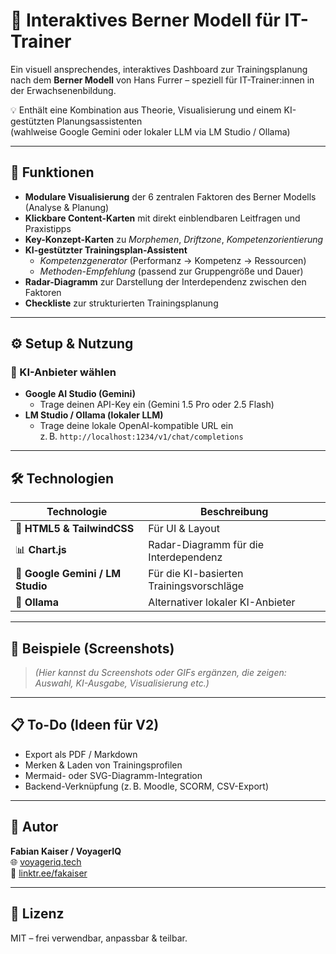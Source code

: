 # 📘 Interaktives Berner Modell für IT-Trainer

Ein visuell ansprechendes, interaktives Dashboard zur Trainingsplanung nach dem **Berner Modell** von Hans Furrer – speziell für IT-Trainer:innen in der Erwachsenenbildung.

💡 Enthält eine Kombination aus Theorie, Visualisierung und einem KI-gestützten Planungsassistenten  
(wahlweise Google Gemini oder lokaler LLM via LM Studio / Ollama)

---

## 🚀 Funktionen

- **Modulare Visualisierung** der 6 zentralen Faktoren des Berner Modells (Analyse & Planung)
- **Klickbare Content-Karten** mit direkt einblendbaren Leitfragen und Praxistipps
- **Key-Konzept-Karten** zu *Morphemen*, *Driftzone*, *Kompetenzorientierung*
- **KI-gestützter Trainingsplan-Assistent**
  - *Kompetenzgenerator* (Performanz → Kompetenz → Ressourcen)
  - *Methoden-Empfehlung* (passend zur Gruppengröße und Dauer)
- **Radar-Diagramm** zur Darstellung der Interdependenz zwischen den Faktoren
- **Checkliste** zur strukturierten Trainingsplanung

---

## ⚙️ Setup & Nutzung

### 🔌 KI-Anbieter wählen
- **Google AI Studio (Gemini)**
  - Trage deinen API-Key ein (Gemini 1.5 Pro oder 2.5 Flash)
- **LM Studio / Ollama (lokaler LLM)**
  - Trage deine lokale OpenAI-kompatible URL ein  
    z. B. `http://localhost:1234/v1/chat/completions`

---

## 🛠️ Technologien

| Technologie | Beschreibung |
|-------------|--------------|
| 🧩 **HTML5 & TailwindCSS** | Für UI & Layout |
| 📊 **Chart.js** | Radar-Diagramm für die Interdependenz |
| 🧠 **Google Gemini / LM Studio** | Für die KI-basierten Trainingsvorschläge |
| 🧠 **Ollama** | Alternativer lokaler KI-Anbieter |

---

## 🧪 Beispiele (Screenshots)

> *(Hier kannst du Screenshots oder GIFs ergänzen, die zeigen: Auswahl, KI-Ausgabe, Visualisierung etc.)*

---

## 📋 To-Do (Ideen für V2)

- Export als PDF / Markdown
- Merken & Laden von Trainingsprofilen
- Mermaid- oder SVG-Diagramm-Integration
- Backend-Verknüpfung (z. B. Moodle, SCORM, CSV-Export)

---

## 👤 Autor

**Fabian Kaiser / VoyagerIQ**  
🌐 [voyageriq.tech](https://voyageriq.tech)  
🔗 [linktr.ee/fakaiser](https://linktr.ee/fakaiser)

---

## 🪪 Lizenz

MIT – frei verwendbar, anpassbar & teilbar.
